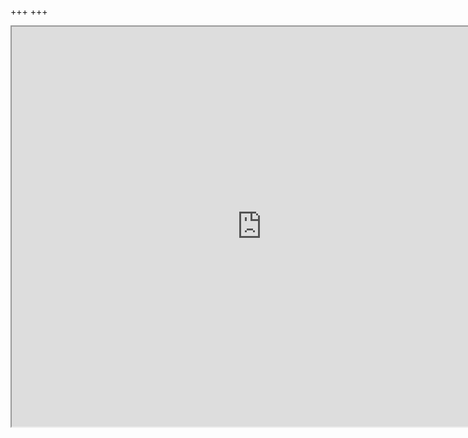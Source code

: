 +++
+++

<!--{{< figure src="/img/rice-datathon-sp19.jpg" class="center" width="100%" >}}-->

<iframe height="640" width="800" src="https://docs.google.com/document/d/e/2PACX-1vTY2ung7hTzvtEPooDyIa3ud324vdt1mchBYrnr_GUl87qD6NBxMb1pAvDA6seDJwt-J8YGg3uydbqB/pub?embedded=true"></iframe>
